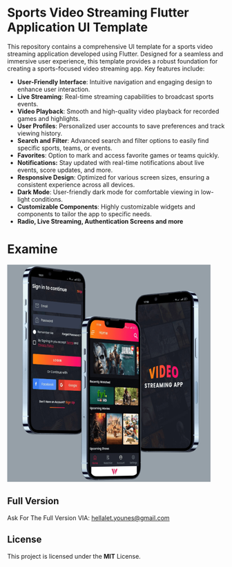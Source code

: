 # Sports Video Streaming Flutter Application UI Template
This repository contains a comprehensive UI template for a sports video streaming application developed using Flutter. Designed for a seamless and immersive user experience, this template provides a robust foundation for creating a sports-focused video streaming app. Key features include:

- **User-Friendly Interface**: Intuitive navigation and engaging design to enhance user interaction.
- **Live Streaming**: Real-time streaming capabilities to broadcast sports events.
- **Video Playback**: Smooth and high-quality video playback for recorded games and highlights.
- **User Profiles**: Personalized user accounts to save preferences and track viewing history.
- **Search and Filter**: Advanced search and filter options to easily find specific sports, teams, or events.
- **Favorites**: Option to mark and access favorite games or teams quickly.
- **Notifications:** Stay updated with real-time notifications about live events, score updates, and more.
- **Responsive Design**: Optimized for various screen sizes, ensuring a consistent experience across all devices.
- **Dark Mode**: User-friendly dark mode for comfortable viewing in low-light conditions.
- **Customizable Components**: Highly customizable widgets and components to tailor the app to specific needs.
- **Radio, Live Streaming, Authentication Screens and more**

# Examine
![App Screenshot](Screenshot%202024-07-03%20143840.png)

## Full Version
Ask For The Full Version VIA: [hellalet.younes@gmail.com](mailto:hellalet.younes@gmail.com)

## License
This project is licensed under the **MIT** License.
